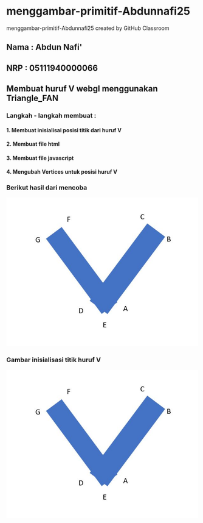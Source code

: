 # menggambar-primitif-Abdunnafi25
menggambar-primitif-Abdunnafi25 created by GitHub Classroom

## Nama : Abdun Nafi'
## NRP : 05111940000066


## Membuat huruf V webgl menggunakan Triangle_FAN

### Langkah - langkah membuat :
#### 1. Membuat inisialisai posisi titik dari huruf V
#### 2. Membuat file html
#### 3. Membuat file javascript
#### 4. Mengubah Vertices untuk posisi huruf V

### Berikut hasil dari mencoba
![image](https://github.com/cg2021a/menggambar-primitif-Abdunnafi25/blob/main/membuat%20gambar%20V.JPG)

### Gambar inisialisasi titik huruf V
![image](https://github.com/cg2021a/menggambar-primitif-Abdunnafi25/blob/main/membuat%20gambar%20V.JPG)
